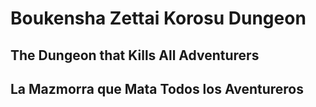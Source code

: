# Boukensha Zettai Korosu Dungeon
## The Dungeon that Kills All Adventurers
## La Mazmorra que Mata Todos los Aventureros
